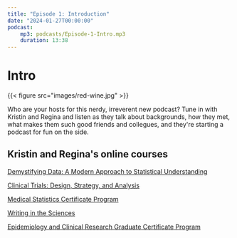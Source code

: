 ```yaml
---
title: "Episode 1: Introduction"
date: "2024-01-27T00:00:00"
podcast:
    mp3: podcasts/Episode-1-Intro.mp3
    duration: 13:38
---
```


# Intro

{{< figure src="images/red-wine.jpg" >}}

Who are your hosts for this nerdy, irreverent new podcast? Tune in with Kristin and Regina and listen as they talk about backgrounds, how they met, what makes them such good friends and collegues, and they're starting a podcast for fun on the side. 

## Kristin and Regina's online courses

[Demystifying Data: A Modern Approach to Statistical Understanding](https://online.stanford.edu/courses/som-xche0033-demystifying-data-modern-approach-statistical-understanding)

[Clinical Trials: Design, Strategy, and Analysis](https://online.stanford.edu/courses/som-xche0030-clinical-trials-design-strategy-and-analysis)

[Medical Statistics Certificate Program](https://online.stanford.edu/programs/medical-statistics-program)

[Writing in the Sciences](https://www.coursera.org/learn/sciwrite)

[Epidemiology and Clinical Research Graduate Certificate Program](https://online.stanford.edu/programs/epidemiology-and-clinical-research-graduate-certificate)